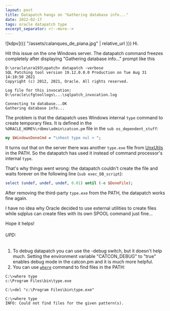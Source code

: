 ```yaml
---
layout: post
title: Datapatch hangs on "Gathering database info..."
date: 2022-02-17
tags: oracle datapatch type
excerpt_separator: <!--more-->
---
```


![kdpv]({{ "/assets/calanques_de_piana.jpg" | relative_url }})
Hi.

Hit this issue on the one Windows server. The datapatch command freezes completely after displaying "Gathering database info..." prompt like this

```
D:\oracle\ora193\opatch> datapatch -verbose
SQL Patching tool version 19.12.0.0.0 Production on Tue Aug 31 14:10:50 2021
Copyright (c) 2012, 2021, Oracle. All rights reserved.

Log file for this invocation: D:\oracle\cfgtoollogs\...\sqlpatch_invocation.log

Connecting to database...OK
Gathering database info...
```

The problem is that the datapatch uses Windows internal `type` command to create temporary files. It is defined in the `%ORACLE_HOME%\rdbms\admin\catcon.pm` file in the `sub os_dependent_stuff`:

```perl
my $WindowsDoneCmd = "\nhost type nul > ";
```

It turns out that on the server there was another `type.exe` file from [UnxUtils](http://unxutils.sourceforge.net/) in the PATH. So the datapatch has used it instead of command processor's internal `type`.

That's why things went wrong: the datapatch couldn't create the file and waits forever on the following line (`sub exec_DB_script`):

```perl
select (undef, undef, undef, 0.01) until (-e $DoneFile);
```

After removing the third-party `type.exe` from the PATH, the datapatch works fine again.

I have no idea why Oracle decided to use external utilities to create files while sqlplus can create files with its own SPOOL command just fine...

Hope it helps!

###### UPD:

1. To debug datapatch you can use the -debug switch, but it doesn't help much. Setting the environment variable "CATCON_DEBUG" to "true" enables debug mode in the catcon.pm and it is much more helpful.
2. You can use [`where`](https://ss64.com/nt/where.html) command to find files in the PATH:

```
C:\>where type
c:\Program Files\bin\type.exe

C:\>del "c:\Program Files\bin\type.exe"

C:\>where type
INFO: Could not find files for the given pattern(s).
```
<!--more-->
